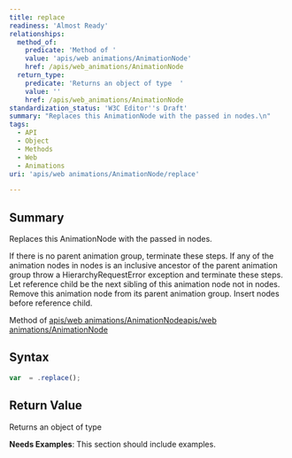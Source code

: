 ```yaml
---
title: replace
readiness: 'Almost Ready'
relationships:
  method_of:
    predicate: 'Method of '
    value: 'apis/web animations/AnimationNode'
    href: /apis/web_animations/AnimationNode
  return_type:
    predicate: 'Returns an object of type  '
    value: ''
    href: /apis/web_animations/AnimationNode
standardization_status: 'W3C Editor''s Draft'
summary: "Replaces this AnimationNode with the passed in nodes.\n"
tags:
  - API
  - Object
  - Methods
  - Web
  - Animations
uri: 'apis/web animations/AnimationNode/replace'

---
```

## <span>Summary</span>

Replaces this AnimationNode with the passed in nodes.

If there is no parent animation group, terminate these steps. If any of the animation nodes in nodes is an inclusive ancestor of the parent animation group throw a HierarchyRequestError exception and terminate these steps. Let reference child be the next sibling of this animation node not in nodes. Remove this animation node from its parent animation group. Insert nodes before reference child.

Method of [apis/web animations/AnimationNode](/apis/web_animations/AnimationNode)[apis/web animations/AnimationNode](/apis/web_animations/AnimationNode)

## <span>Syntax</span>

``` js
var  = .replace();
```

## <span>Return Value</span>

Returns an object of type<span></span>

**Needs Examples**: This section should include examples.

